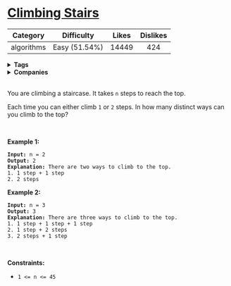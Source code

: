 # [Climbing Stairs](https://leetcode.com/problems/climbing-stairs/description/)

| Category | Difficulty | Likes | Dislikes |
| :------: | :--------: | :---: | :------: |
| algorithms | Easy (51.54%) | 14449 | 424 |

<details>
  <summary><strong>Tags</strong></summary>

  [dynamic-programming](https://leetcode.com/tag/dynamic-programming)

</details>

<details>
  <summary><strong>Companies</strong></summary>

  adobe | apple

</details>
<br />
<p>You are climbing a staircase. It takes <code>n</code> steps to reach the top.</p>

<p>Each time you can either climb <code>1</code> or <code>2</code> steps. In how many distinct ways can you climb to the top?</p>

<p>&nbsp;</p>
<p><strong>Example 1:</strong></p>

<pre><code><strong>Input:</strong> n = 2
<strong>Output:</strong> 2
<strong>Explanation:</strong> There are two ways to climb to the top.
1. 1 step + 1 step
2. 2 steps</code></pre>

<p><strong>Example 2:</strong></p>

<pre><code><strong>Input:</strong> n = 3
<strong>Output:</strong> 3
<strong>Explanation:</strong> There are three ways to climb to the top.
1. 1 step + 1 step + 1 step
2. 1 step + 2 steps
3. 2 steps + 1 step</code></pre>

<p>&nbsp;</p>
<p><strong>Constraints:</strong></p>

<ul>
  <li><code>1 &lt;= n &lt;= 45</code></li>
</ul>

